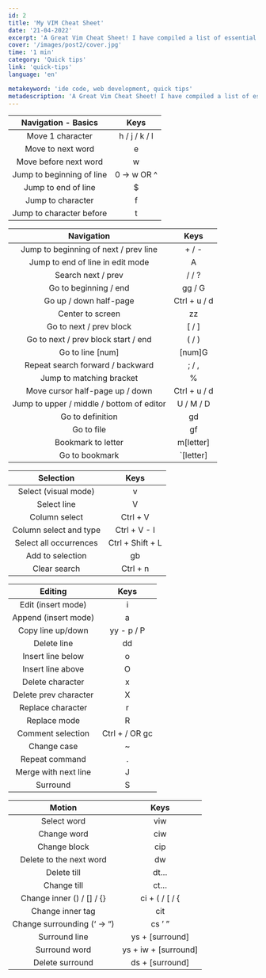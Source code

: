 ```yaml
---
id: 2
title: 'My VIM Cheat Sheet'
date: '21-04-2022'
excerpt: 'A Great Vim Cheat Sheet! I have compiled a list of essential Vim commands that I use every day.'
cover: '/images/post2/cover.jpg'
time: '1 min'
category: 'Quick tips'
link: 'quick-tips'
language: 'en'

metakeyword: 'ide code, web development, quick tips'
metadescription: 'A Great Vim Cheat Sheet! I have compiled a list of essential Vim commands that I use every day.'
---
```


<table><thead><tr><th style="text-align:center" class="">Navigation - Basics</th><th style="text-align:center" class="">Keys</th></tr></thead><tbody><tr><td style="text-align:center">Move 1 character</td><td style="text-align:center">h / j / k / l</td></tr><tr><td style="text-align:center">Move to next word</td><td style="text-align:center">e</td></tr><tr><td style="text-align:center">Move before next word</td><td style="text-align:center">w</td></tr><tr><td style="text-align:center">Jump to beginning of line</td><td style="text-align:center">0 -&gt; w OR ^</td></tr><tr><td style="text-align:center">Jump to end of line</td><td style="text-align:center">$</td></tr><tr><td style="text-align:center">Jump to character</td><td style="text-align:center">f</td></tr><tr><td style="text-align:center">Jump to character before</td><td style="text-align:center">t</td></tr></tbody></table>

<table><thead><tr><th style="text-align:center">Navigation</th><th style="text-align:center">Keys</th></tr></thead><tbody><tr><td style="text-align:center">Jump to beginning of next / prev line</td><td style="text-align:center">+ / -</td></tr><tr><td style="text-align:center">Jump to end of line in edit mode</td><td style="text-align:center">A</td></tr><tr><td style="text-align:center">Search next / prev</td><td style="text-align:center">/ / ?</td></tr><tr><td style="text-align:center">Go to beginning / end</td><td style="text-align:center">gg / G</td></tr><tr><td style="text-align:center">Go up / down half-page</td><td style="text-align:center">Ctrl + u / d</td></tr><tr><td style="text-align:center">Center to screen</td><td style="text-align:center">zz</td></tr><tr><td style="text-align:center">Go to next / prev block</td><td style="text-align:center">[ / ]</td></tr><tr><td style="text-align:center">Go to next / prev block start / end</td><td style="text-align:center">( / )</td></tr><tr><td style="text-align:center">Go to line [num]</td><td style="text-align:center">[num]G</td></tr><tr><td style="text-align:center">Repeat search forward / backward</td><td style="text-align:center">; / ,</td></tr><tr><td style="text-align:center">Jump to matching bracket</td><td style="text-align:center">%</td></tr><tr><td style="text-align:center">Move cursor half-page up / down</td><td style="text-align:center">Ctrl + u / d</td></tr><tr><td style="text-align:center">Jump to upper / middle / bottom of editor</td><td style="text-align:center">U / M / D</td></tr><tr><td style="text-align:center">Go to definition</td><td style="text-align:center">gd</td></tr><tr><td style="text-align:center">Go to file</td><td style="text-align:center">gf</td></tr><tr><td style="text-align:center">Bookmark to letter</td><td style="text-align:center">m[letter]</td></tr><tr><td style="text-align:center">Go to bookmark</td><td style="text-align:center">`[letter]</td></tr></tbody></table>

<table><thead><tr><th style="text-align:center">Selection</th><th style="text-align:center">Keys</th></tr></thead><tbody><tr><td style="text-align:center">Select (visual mode)</td><td style="text-align:center">v</td></tr><tr><td style="text-align:center">Select line</td><td style="text-align:center">V</td></tr><tr><td style="text-align:center">Column select</td><td style="text-align:center">Ctrl + V</td></tr><tr><td style="text-align:center">Column select and type</td><td style="text-align:center">Ctrl + V - I</td></tr><tr><td style="text-align:center">Select all occurrences</td><td style="text-align:center">Ctrl + Shift + L</td></tr><tr><td style="text-align:center">Add to selection</td><td style="text-align:center">gb</td></tr><tr><td style="text-align:center">Clear search</td><td style="text-align:center">Ctrl + n</td></tr></tbody></table>

<table><thead><tr><th style="text-align:center">Editing</th><th style="text-align:center">Keys</th></tr></thead><tbody><tr><td style="text-align:center">Edit (insert mode)</td><td style="text-align:center">i</td></tr><tr><td style="text-align:center">Append (insert mode)</td><td style="text-align:center">a</td></tr><tr><td style="text-align:center">Copy line up/down</td><td style="text-align:center">yy - p / P</td></tr><tr><td style="text-align:center">Delete line</td><td style="text-align:center">dd</td></tr><tr><td style="text-align:center">Insert line below</td><td style="text-align:center">o</td></tr><tr><td style="text-align:center">Insert line above</td><td style="text-align:center">O</td></tr><tr><td style="text-align:center">Delete character</td><td style="text-align:center">x</td></tr><tr><td style="text-align:center">Delete prev character</td><td style="text-align:center">X</td></tr><tr><td style="text-align:center">Replace character</td><td style="text-align:center">r</td></tr><tr><td style="text-align:center">Replace mode</td><td style="text-align:center">R</td></tr><tr><td style="text-align:center">Comment selection</td><td style="text-align:center">Ctrl + / OR gc</td></tr><tr><td style="text-align:center">Change case</td><td style="text-align:center">~</td></tr><tr><td style="text-align:center">Repeat command</td><td style="text-align:center">.</td></tr><tr><td style="text-align:center">Merge with next line</td><td style="text-align:center">J</td></tr><tr><td style="text-align:center">Surround</td><td style="text-align:center">S</td></tr></tbody></table>

<table><thead><tr><th style="text-align:center">Motion</th><th style="text-align:center">Keys</th></tr></thead><tbody><tr><td style="text-align:center">Select word</td><td style="text-align:center">viw</td></tr><tr><td style="text-align:center">Change word</td><td style="text-align:center">ciw</td></tr><tr><td style="text-align:center">Change block</td><td style="text-align:center">cip</td></tr><tr><td style="text-align:center">Delete to the next word</td><td style="text-align:center">dw</td></tr><tr><td style="text-align:center">Delete till</td><td style="text-align:center">dt…</td></tr><tr><td style="text-align:center">Change till</td><td style="text-align:center">ct…</td></tr><tr><td style="text-align:center">Change inner () / [] / {}</td><td style="text-align:center">ci + ( / [ / {</td></tr><tr><td style="text-align:center">Change inner tag</td><td style="text-align:center">cit</td></tr><tr><td style="text-align:center">Change surrounding (‘ -&gt; “)</td><td style="text-align:center">cs ’ ”</td></tr><tr><td style="text-align:center">Surround line</td><td style="text-align:center">ys + [surround]</td></tr><tr><td style="text-align:center">Surround word</td><td style="text-align:center">ys + iw + [surround]</td></tr><tr><td style="text-align:center">Delete surround</td><td style="text-align:center">ds + [surround]</td></tr></tbody></table>
